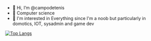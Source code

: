 - 👋 Hi, I’m @campodetenis
- 👀 Computer science
- 🌱 I'm interested in Everything since I'm a noob but particularly in domotics, IOT, sysadmin and game dev

<!---
campodetenis/campodetenis is a ✨ special ✨ repository because its `README.md` (this file) appears on your GitHub profile.
You can click the Preview link to take a look at your changes.
--->

[![Top Langs](https://github-readme-stats.vercel.app/api/top-langs?username=campodetenis)](https://github.com/campodetenis/github-readme)


